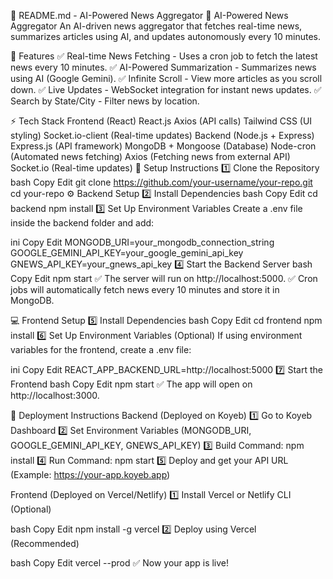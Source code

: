 📌 README.md - AI-Powered News Aggregator
📰 AI-Powered News Aggregator
An AI-driven news aggregator that fetches real-time news, summarizes articles using AI, and updates autonomously every 10 minutes.

🚀 Features
✅ Real-time News Fetching - Uses a cron job to fetch the latest news every 10 minutes.
✅ AI-Powered Summarization - Summarizes news using AI (Google Gemini).
✅ Infinite Scroll - View more articles as you scroll down.
✅ Live Updates - WebSocket integration for instant news updates.
✅ Search by State/City - Filter news by location.

⚡ Tech Stack
Frontend (React)
React.js
Axios (API calls)
Tailwind CSS (UI styling)
Socket.io-client (Real-time updates)
Backend (Node.js + Express)
Express.js (API framework)
MongoDB + Mongoose (Database)
Node-cron (Automated news fetching)
Axios (Fetching news from external API)
Socket.io (Real-time updates)
🔧 Setup Instructions
1️⃣ Clone the Repository
bash
Copy
Edit
git clone https://github.com/your-username/your-repo.git
cd your-repo
⚙️ Backend Setup
2️⃣ Install Dependencies
bash
Copy
Edit
cd backend
npm install
3️⃣ Set Up Environment Variables
Create a .env file inside the backend folder and add:

ini
Copy
Edit
MONGODB_URI=your_mongodb_connection_string
GOOGLE_GEMINI_API_KEY=your_google_gemini_api_key
GNEWS_API_KEY=your_gnews_api_key
4️⃣ Start the Backend Server
bash
Copy
Edit
npm start
✅ The server will run on http://localhost:5000.
✅ Cron jobs will automatically fetch news every 10 minutes and store it in MongoDB.

💻 Frontend Setup
5️⃣ Install Dependencies
bash
Copy
Edit
cd frontend
npm install
6️⃣ Set Up Environment Variables (Optional)
If using environment variables for the frontend, create a .env file:

ini
Copy
Edit
REACT_APP_BACKEND_URL=http://localhost:5000
7️⃣ Start the Frontend
bash
Copy
Edit
npm start
✅ The app will open on http://localhost:3000.

🚀 Deployment Instructions
Backend (Deployed on Koyeb)
1️⃣ Go to Koyeb Dashboard
2️⃣ Set Environment Variables (MONGODB_URI, GOOGLE_GEMINI_API_KEY, GNEWS_API_KEY)
3️⃣ Build Command: npm install
4️⃣ Run Command: npm start
5️⃣ Deploy and get your API URL (Example: https://your-app.koyeb.app)

Frontend (Deployed on Vercel/Netlify)
1️⃣ Install Vercel or Netlify CLI (Optional)

bash
Copy
Edit
npm install -g vercel
2️⃣ Deploy using Vercel (Recommended)

bash
Copy
Edit
vercel --prod
✅ Now your app is live!
